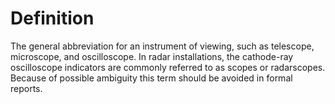 # Definition

The general abbreviation for an instrument of viewing, such as
telescope, microscope, and oscilloscope. In radar installations, the
cathode-ray oscilloscope indicators are commonly referred to as scopes
or radarscopes. Because of possible ambiguity this term should be
avoided in formal reports.
